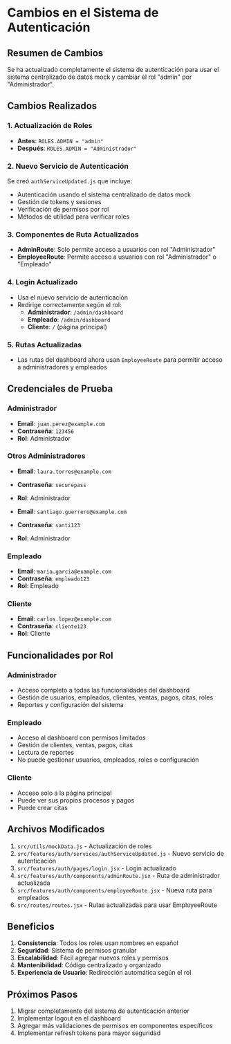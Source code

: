 # Cambios en el Sistema de Autenticación

## Resumen de Cambios

Se ha actualizado completamente el sistema de autenticación para usar el sistema centralizado de datos mock y cambiar el rol "admin" por "Administrador".

## Cambios Realizados

### 1. Actualización de Roles
- **Antes**: `ROLES.ADMIN = "admin"`
- **Después**: `ROLES.ADMIN = "Administrador"`

### 2. Nuevo Servicio de Autenticación
Se creó `authServiceUpdated.js` que incluye:
- Autenticación usando el sistema centralizado de datos mock
- Gestión de tokens y sesiones
- Verificación de permisos por rol
- Métodos de utilidad para verificar roles

### 3. Componentes de Ruta Actualizados
- **AdminRoute**: Solo permite acceso a usuarios con rol "Administrador"
- **EmployeeRoute**: Permite acceso a usuarios con rol "Administrador" o "Empleado"

### 4. Login Actualizado
- Usa el nuevo servicio de autenticación
- Redirige correctamente según el rol:
  - **Administrador**: `/admin/dashboard`
  - **Empleado**: `/admin/dashboard`
  - **Cliente**: `/` (página principal)

### 5. Rutas Actualizadas
- Las rutas del dashboard ahora usan `EmployeeRoute` para permitir acceso a administradores y empleados

## Credenciales de Prueba

### Administrador
- **Email**: `juan.perez@example.com`
- **Contraseña**: `123456`
- **Rol**: Administrador

### Otros Administradores
- **Email**: `laura.torres@example.com`
- **Contraseña**: `securepass`
- **Rol**: Administrador

- **Email**: `santiago.guerrero@example.com`
- **Contraseña**: `santi123`
- **Rol**: Administrador

### Empleado
- **Email**: `maria.garcia@example.com`
- **Contraseña**: `empleado123`
- **Rol**: Empleado

### Cliente
- **Email**: `carlos.lopez@example.com`
- **Contraseña**: `cliente123`
- **Rol**: Cliente

## Funcionalidades por Rol

### Administrador
- Acceso completo a todas las funcionalidades del dashboard
- Gestión de usuarios, empleados, clientes, ventas, pagos, citas, roles
- Reportes y configuración del sistema

### Empleado
- Acceso al dashboard con permisos limitados
- Gestión de clientes, ventas, pagos, citas
- Lectura de reportes
- No puede gestionar usuarios, empleados, roles o configuración

### Cliente
- Acceso solo a la página principal
- Puede ver sus propios procesos y pagos
- Puede crear citas

## Archivos Modificados

1. `src/utils/mockData.js` - Actualización de roles
2. `src/features/auth/services/authServiceUpdated.js` - Nuevo servicio de autenticación
3. `src/features/auth/pages/login.jsx` - Login actualizado
4. `src/features/auth/components/adminRoute.jsx` - Ruta de administrador actualizada
5. `src/features/auth/components/employeeRoute.jsx` - Nueva ruta para empleados
6. `src/routes/routes.jsx` - Rutas actualizadas para usar EmployeeRoute

## Beneficios

1. **Consistencia**: Todos los roles usan nombres en español
2. **Seguridad**: Sistema de permisos granular
3. **Escalabilidad**: Fácil agregar nuevos roles y permisos
4. **Mantenibilidad**: Código centralizado y organizado
5. **Experiencia de Usuario**: Redirección automática según el rol

## Próximos Pasos

1. Migrar completamente del sistema de autenticación anterior
2. Implementar logout en el dashboard
3. Agregar más validaciones de permisos en componentes específicos
4. Implementar refresh tokens para mayor seguridad 
